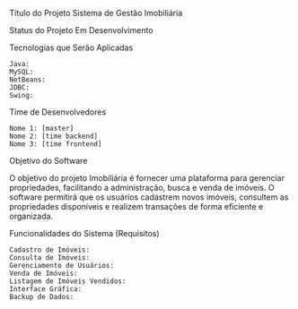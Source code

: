 Título do Projeto
Sistema de Gestão Imobiliária

Status do Projeto
Em Desenvolvimento

Tecnologias que Serão Aplicadas

    Java:
    MySQL: 
    NetBeans: 
    JDBC: 
    Swing: 

Time de Desenvolvedores

    Nome 1: [master]
    Nome 2: [time backend]
    Nome 3: [time frontend]
    
Objetivo do Software

O objetivo  do projeto Imobiliária é fornecer uma plataforma para gerenciar propriedades, 
facilitando a administração, busca e venda de imóveis. O software permitirá que os usuários cadastrem novos imóveis,
consultem as propriedades disponíveis e realizem transações de forma eficiente e organizada.

Funcionalidades do Sistema (Requisitos)

    Cadastro de Imóveis: 
    Consulta de Imóveis: 
    Gerenciamento de Usuários: 
    Venda de Imóveis:
    Listagem de Imóveis Vendidos: 
    Interface Gráfica:
    Backup de Dados: 
    
